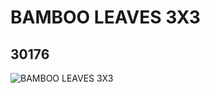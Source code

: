 # BAMBOO LEAVES 3X3
## 30176
![BAMBOO LEAVES 3X3](https://lc-www-live-s.legocdn.com/media/bricks/5/2/4114348.jpg)